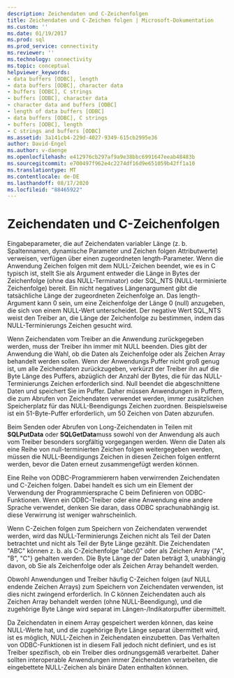```yaml
---
description: Zeichendaten und C-Zeichenfolgen
title: Zeichendaten und C-Zeichen folgen | Microsoft-Dokumentation
ms.custom: ''
ms.date: 01/19/2017
ms.prod: sql
ms.prod_service: connectivity
ms.reviewer: ''
ms.technology: connectivity
ms.topic: conceptual
helpviewer_keywords:
- data buffers [ODBC], length
- data buffers [ODBC], character data
- buffers [ODBC], C strings
- buffers [ODBC], character data
- character data and buffers [ODBC]
- length of data buffers [ODBC]
- data buffers [ODBC], C strings
- buffers [ODBC], length
- C strings and buffers [ODBC]
ms.assetid: 3a141cb4-229d-4027-9349-615cb2995e36
author: David-Engel
ms.author: v-daenge
ms.openlocfilehash: e412976cb297af9a9e38bbc6991647eeab48483b
ms.sourcegitcommit: e700497f962e4c2274df16d9e651059b42ff1a10
ms.translationtype: MT
ms.contentlocale: de-DE
ms.lasthandoff: 08/17/2020
ms.locfileid: "88465922"
---
```

# <a name="character-data-and-c-strings"></a>Zeichendaten und C-Zeichenfolgen
Eingabeparameter, die auf Zeichendaten variabler Länge (z. b. Spaltennamen, dynamische Parameter und Zeichen folgen Attributwerte) verweisen, verfügen über einen zugeordneten length-Parameter. Wenn die Anwendung Zeichen folgen mit dem NULL-Zeichen beendet, wie es in C typisch ist, stellt Sie als Argument entweder die Länge in Bytes der Zeichenfolge (ohne das NULL-Terminator) oder SQL_NTS (NULL-terminierte Zeichenfolge) bereit. Ein nicht negatives Längenargument gibt die tatsächliche Länge der zugeordneten Zeichenfolge an. Das length-Argument kann 0 sein, um eine Zeichenfolge der Länge 0 (null) anzugeben, die sich von einem NULL-Wert unterscheidet. Der negative Wert SQL_NTS weist den Treiber an, die Länge der Zeichenfolge zu bestimmen, indem das NULL-Terminierungs Zeichen gesucht wird.  
  
 Wenn Zeichendaten vom Treiber an die Anwendung zurückgegeben werden, muss der Treiber ihn immer mit NULL beenden. Dies gibt der Anwendung die Wahl, ob die Daten als Zeichenfolge oder als Zeichen Array behandelt werden sollen. Wenn der Anwendungs Puffer nicht groß genug ist, um alle Zeichendaten zurückzugeben, verkürzt der Treiber ihn auf die Byte Länge des Puffers, abzüglich der Anzahl der Bytes, die für das NULL-Terminierungs Zeichen erforderlich sind. Null beendet die abgeschnittene Daten und speichert Sie im Puffer. Daher müssen Anwendungen in Puffern, die zum Abrufen von Zeichendaten verwendet werden, immer zusätzlichen Speicherplatz für das NULL-Beendigungs Zeichen zuordnen. Beispielsweise ist ein 51-Byte-Puffer erforderlich, um 50 Zeichen von Daten abzurufen.  
  
 Beim Senden oder Abrufen von Long-Zeichendaten in Teilen mit **SQLPutData** oder **SQLGetData**muss sowohl von der Anwendung als auch vom Treiber besonders sorgfältig vorgegangen werden. Wenn die Daten als eine Reihe von null-terminierten Zeichen folgen weitergegeben werden, müssen die NULL-Beendigungs Zeichen in diesen Zeichen folgen entfernt werden, bevor die Daten erneut zusammengefügt werden können.  
  
 Eine Reihe von ODBC-Programmierern haben verwirrenden Zeichendaten und C-Zeichen folgen. Dabei handelt es sich um ein Element der Verwendung der Programmiersprache C beim Definieren von ODBC-Funktionen. Wenn ein ODBC-Treiber oder eine Anwendung eine andere Sprache verwendet, denken Sie daran, dass ODBC sprachunabhängig ist. diese Verwirrung ist weniger wahrscheinlich.  
  
 Wenn C-Zeichen folgen zum Speichern von Zeichendaten verwendet werden, wird das NULL-Terminierungs Zeichen nicht als Teil der Daten betrachtet und nicht als Teil der Byte Länge gezählt. Die Zeichendaten "ABC" können z. b. als C-Zeichenfolge "abc\0" oder als Zeichen Array {"A", "B", "C"} gehalten werden. Die Byte Länge der Daten beträgt 3, unabhängig davon, ob Sie als Zeichenfolge oder als Zeichen Array behandelt werden.  
  
 Obwohl Anwendungen und Treiber häufig C-Zeichen folgen (auf NULL endende Zeichen Arrays) zum Speichern von Zeichendaten verwenden, ist dies nicht zwingend erforderlich. In C können Zeichendaten auch als Zeichen Array behandelt werden (ohne NULL-Beendigung), und die zugehörige Byte Länge wird separat im Längen-/Indikatorpuffer übermittelt.  
  
 Da Zeichendaten in einem Array gespeichert werden können, das keine NULL-Werte hat, und die zugehörige Byte Länge separat übermittelt wird, ist es möglich, NULL-Zeichen in Zeichendaten einzubetten. Das Verhalten von ODBC-Funktionen ist in diesem Fall jedoch nicht definiert, und es ist Treiber spezifisch, ob ein Treiber dies ordnungsgemäß verarbeitet. Daher sollten interoperable Anwendungen immer Zeichendaten verarbeiten, die eingebettete NULL-Zeichen als binäre Daten enthalten können.
